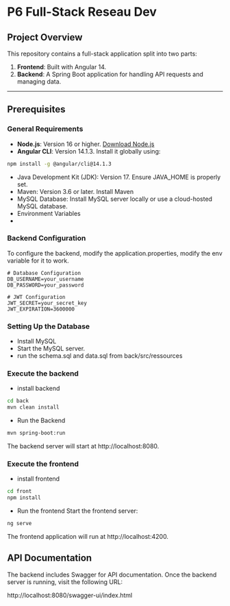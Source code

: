 # P6 Full-Stack Reseau Dev

## Project Overview

This repository contains a full-stack application split into two parts:
1. **Frontend**: Built with Angular 14.
2. **Backend**: A Spring Boot application for handling API requests and managing data.

---

## Prerequisites

### General Requirements
- **Node.js**: Version 16 or higher. [Download Node.js](https://nodejs.org/)
- **Angular CLI**: Version 14.1.3. Install it globally using:
```bash
npm install -g @angular/cli@14.1.3
```
- Java Development Kit (JDK): Version 17. Ensure JAVA_HOME is properly set.
- Maven: Version 3.6 or later. Install Maven
- MySQL Database: Install MySQL server locally or use a cloud-hosted MySQL database.
- Environment Variables
- 
### Backend Configuration
To configure the backend, modify the application.properties, modify the env variable for it to work.
```
# Database Configuration
DB_USERNAME=your_username
DB_PASSWORD=your_password

# JWT Configuration
JWT_SECRET=your_secret_key
JWT_EXPIRATION=3600000
```

### Setting Up the Database
- Install MySQL
- Start the MySQL server.
- run the schema.sql and data.sql from back/src/ressources

### Execute the backend
- install backend
```bash
cd back
mvn clean install
```
- Run the Backend
```bash
mvn spring-boot:run
```
The backend server will start at http://localhost:8080.

### Execute the frontend

- install frontend
```bash
cd front
npm install
```

- Run the frontend
Start the frontend server:
```bash
ng serve
```

The frontend application will run at http://localhost:4200.

## API Documentation
The backend includes Swagger for API documentation. Once the backend server is running, visit the following URL:

http://localhost:8080/swagger-ui/index.html







